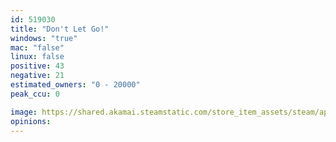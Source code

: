 ```yaml
---
id: 519030
title: "Don't Let Go!"
windows: "true"
mac: "false"
linux: false
positive: 43
negative: 21
estimated_owners: "0 - 20000"
peak_ccu: 0

image: https://shared.akamai.steamstatic.com/store_item_assets/steam/apps/519030/header.jpg?t=1582112131
opinions:
---
```

